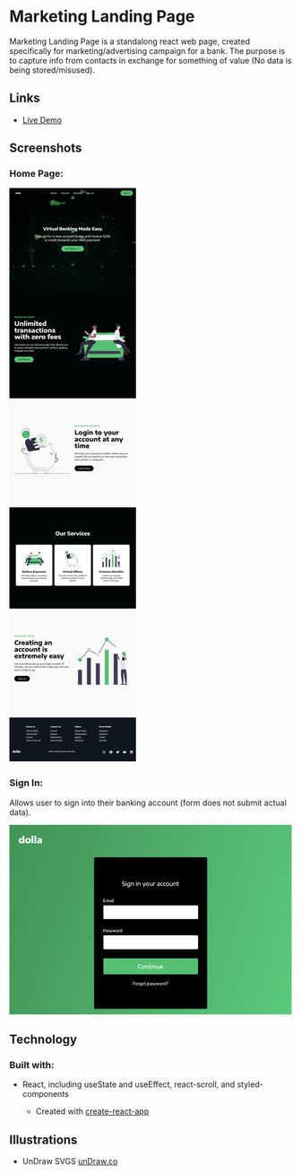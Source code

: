 # Marketing Landing Page

Marketing Landing Page is a standalong react web page, created specifically for marketing/advertising campaign for a bank. The purpose is to capture info from contacts in exchange for something of value (No data is being stored/misused).

## Links

- [Live Demo](https://marketing-campaign-landing-page.netlify.app/)

## Screenshots

### Home Page:

![home page](screenshots/marketing-landing-page.png)

### Sign In:

Allows user to sign into their banking account (form does not submit actual data).

![sign in](screenshots/marketing-landing-page-form.png)

## Technology

### Built with:

- React, including useState and useEffect, react-scroll, and styled-components

  - Created with [create-react-app](https://github.com/facebook/create-react-app)

## Illustrations

- UnDraw SVGS [unDraw.co](https://undraw.co/)
